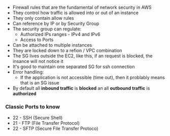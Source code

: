 - Firewall rules that are the fundamental of network security in AWS
- They control how traffic is allowed into or out of an instance
- They only contain allow rules
- Can reference by IP or by Security Group
- The security group can regulate:
	- Authorized IPs ranges - IPv4 and IPv6
	- Access to Ports
- Can be attached to multiple instances
- They are locked down to a refion / VPC combination
- The SG lives outside the EC2, like this, if an request is blocked, the insance will not notice it
- It's good to maintain one separated SG for ssh connection
- Error handling:
	- If the application is not accessible (time out), then it problably means that is an SG issue
- By default all **inbound traffic** is **blocked** an all **outbound traffic** is **authorized**

### Classic Ports to know
- 22 - SSH (Secure Shell)
- 21 - FTP (File Transfer Protocol)
- 22 - SFTP (Secure File Transfer Protoco)